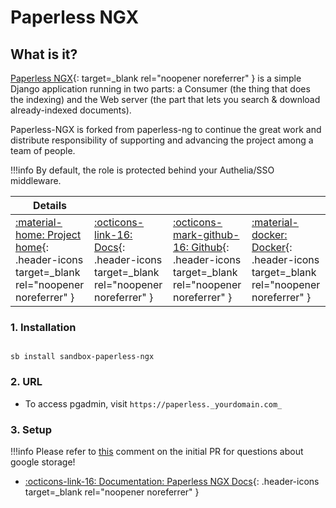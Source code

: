 # Paperless NGX

## What is it?

[Paperless NGX](https://github.com/paperless-ngx/paperless-ngx#paperless-ngx){: target=_blank rel="noopener noreferrer" } is a simple Django application running in two parts: a Consumer (the thing that does the indexing) and the Web server (the part that lets you search & download already-indexed documents).

Paperless-NGX is forked from paperless-ng to continue the great work and distribute responsibility of supporting and advancing the project among a team of people.

!!!info
    By default, the role is protected behind your Authelia/SSO middleware.

| Details     |             |             |             |
|-------------|-------------|-------------|-------------|
| [:material-home: Project home](https://github.com/paperless-ngx/paperless-ngx#paperless-ngx){: .header-icons target=_blank rel="noopener noreferrer" } | [:octicons-link-16: Docs](https://paperless-ngx.readthedocs.io/en/latest/index.html){: .header-icons target=_blank rel="noopener noreferrer" } | [:octicons-mark-github-16: Github](https://github.com/paperless-ngx/paperless-ngx){: .header-icons target=_blank rel="noopener noreferrer" } | [:material-docker: Docker](https://hub.docker.com/r/paperlessngx/paperless-ngx){: .header-icons target=_blank rel="noopener noreferrer" }|

### 1. Installation

``` shell

sb install sandbox-paperless-ngx

```

### 2. URL

- To access pgadmin, visit `https://paperless._yourdomain.com_`

### 3. Setup

!!!info
    Please refer to [this](https://github.com/saltyorg/docs/issues/116#issuecomment-1278733921) comment on the initial PR for questions about google storage!

- [:octicons-link-16: Documentation: Paperless NGX Docs](https://paperless-ngx.readthedocs.io/en/latest/index.html){: .header-icons target=_blank rel="noopener noreferrer" }
